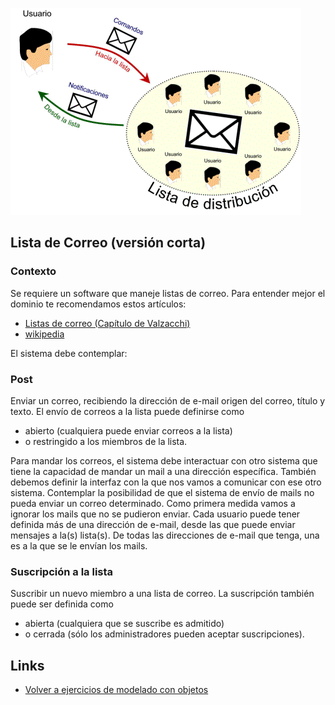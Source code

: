 ![lista de correo](/images/listaCorreo.gif)

## Lista de Correo (versión corta)

### Contexto

Se requiere un software que maneje listas de correo. Para entender mejor el dominio te recomendamos estos artículos:

- [Listas de correo (Capítulo de Valzacchi)](http://www.educoas.org/portal/bdigital/contenido/valzacchi/ValzacchiCapitulo-5New.pdf)
- [wikipedia](http://es.wikipedia.org/wiki/Lista_de_correo_electr%C3%B3nico)

El sistema debe contemplar: 

### Post

Enviar un correo, recibiendo la dirección de e-mail origen del correo, título y texto. El envío de correos a la lista puede definirse como

- abierto (cualquiera puede enviar correos a la lista) 
- o restringido a los miembros de la lista.

Para mandar los correos, el sistema debe interactuar con otro sistema que tiene la capacidad de mandar un mail a una dirección específica. También debemos definir la interfaz con la que nos vamos a comunicar con ese otro sistema.
Contemplar la posibilidad de que el sistema de envío de mails no pueda enviar un correo determinado. Como primera medida vamos a ignorar los mails que no se pudieron enviar.
Cada usuario puede tener definida más de una dirección de e-mail, desde las que puede enviar mensajes a la(s) lista(s). De todas las direcciones de e-mail que tenga, una es a la que se le envían los mails.

### Suscripción a la lista

Suscribir un nuevo miembro a una lista de correo. La suscripción también puede ser definida como

- abierta (cualquiera que se suscribe es admitido) 
- o cerrada (sólo los administradores pueden aceptar suscripciones).

## Links

- [Volver a ejercicios de modelado con objetos](index.md)
